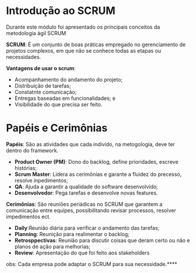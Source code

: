 # Introdução ao SCRUM

<p>Durante este módulo foi apresentado os principais conceitos da metodologia ágil SCRUM</p>

<p><b>SCRUM</b>: É um conjunto de boas práticas empregado no gerenciamento de projetos complexos, em que não se conhece todas as etapas ou necessidades.</p>

<p><b>Vantagens de usar o scrum</b>: 

<ul>
    <li>Acompanhamento do andamento do projeto;</li>
    <li>Distribuição de tarefas;</li>
    <li>Constatnte comunicação;</li>
    <li>Entregas baseadas em funcionalidades; e</li>
    <li>Visibilidade do que precisa ser feito.</li>
</ul>
</p>

# Papéis e Cerimônias
<p> <b>Papéis</b>: São as atividades que cada indivído, na metogologia, deve ter dentro do framework.
<ul>
    <li><b>Product Owner (PM)</b>: Dono do backlog, define prioridades, escreve histórias;</li>
    <li><b>Scrum Master</b>: Lidera as cerimônias e garante a fluidez do precesso, resolve inpedimentos;</li>
    <li><b>QA</b>: Ajuda a garantir a qualidade do software desenvolvido;</li>
    <li><b>Desenvolvedor</b>: Pega tarefas e desenvolve novas features.</li>
</ul>

</p>

<p><b>Cerimônias</b>: São reuniões periádicas no SCRUM que garantem a comunicação entre equipes, possibilitando revisar processos, resolver impedimentos ect.
<ul>
    <li><b>Daily</b>:Reunião diária para verificar o andamento das tarefas;</li>
    <li><b>Planning</b>: Reunição para realimentar o backlog;</li>
    <li><b>Retrosppectivas</b>: Reunião para discutir coisas que deram certo ou não e planos de ação para melhorias;</li>
    <li><b>Review</b>: Apresentação do que foi feito aos stakeholders</li>
</ul>
</p>

<p>obs: Cada empresa pode adaptar o SCRUM para sua necessidade.****</p>